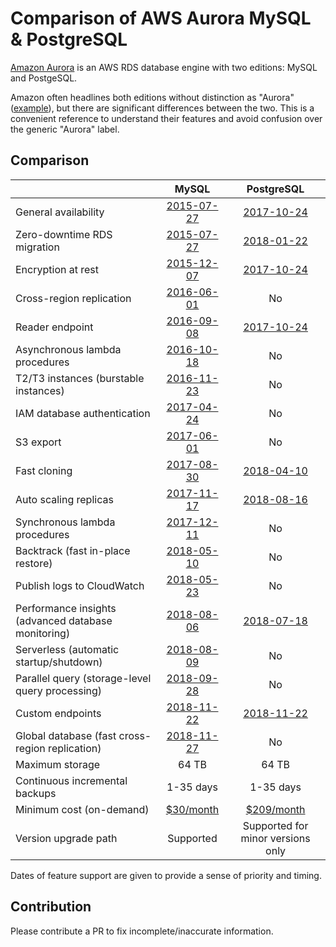 # Comparison of AWS Aurora MySQL & PostgreSQL

[Amazon Aurora](https://aws.amazon.com/rds/aurora/) is an AWS RDS database engine with two editions: MySQL and PostgeSQL.

Amazon often headlines both editions without distinction as "Aurora" ([example](https://aws.amazon.com/blogs/aws/amazon-aurora-backtrack-turn-back-time/)), but there are significant differences between the two. This is a convenient reference to understand their features and avoid confusion over the generic "Aurora" label.

## Comparison

| | MySQL | PostgreSQL |
|---|:-:|:-:|
| General availability | [2015-07-27](https://aws.amazon.com/blogs/aws/now-available-amazon-aurora/) | [2017-10-24](https://aws.amazon.com/blogs/aws/now-available-amazon-aurora-with-postgresql-compatibility/) |
| Zero-downtime RDS migration | [2015-07-27](https://aws.amazon.com/blogs/aws/now-available-amazon-aurora/) | [2018-01-22](https://aws.amazon.com/about-aws/whats-new/2018/01/announcing-amazon-aurora-postgresql-read-replica-for-amazon-rds-for-postgresql/) |
| Encryption at rest | [2015-12-07](https://aws.amazon.com/blogs/aws/new-encryption-at-rest-for-amazon-aurora/) | [2017-10-24](https://aws.amazon.com/blogs/aws/now-available-amazon-aurora-with-postgresql-compatibility/) |
| Cross-region replication | [2016-06-01](https://aws.amazon.com/blogs/aws/new-cross-region-read-replicas-for-amazon-aurora/) | No |
| Reader endpoint | [2016-09-08](https://aws.amazon.com/blogs/aws/new-reader-endpoint-for-amazon-aurora-load-balancing-higher-availability/) | [2017-10-24](https://aws.amazon.com/blogs/aws/now-available-amazon-aurora-with-postgresql-compatibility/) |
| Asynchronous lambda procedures | [2016-10-18](https://aws.amazon.com/blogs/aws/amazon-aurora-update-call-lambda-functions-from-stored-procedures-load-data-from-s3/) | No |
| T2/T3 instances (burstable instances) | [2016-11-23](https://aws.amazon.com/blogs/aws/use-amazon-aurora-for-dev-test-workloads-with-new-t2-medium-db-instance-class/) | No |
| IAM database authentication | [2017-04-24](https://aws.amazon.com/blogs/security/manage-access-to-your-rds-for-mysql-and-amazon-aurora-databases-using-aws-iam/) | No |
| S3 export | [2017-06-01](https://aws.amazon.com/about-aws/whats-new/2017/06/amazon-aurora-can-export-data-into-amazon-s3/) | No |
| Fast cloning | [2017-08-30](https://aws.amazon.com/blogs/aws/amazon-aurora-fast-database-cloning/) | [2018-04-10](https://aws.amazon.com/about-aws/whats-new/2018/04/amazon-aurora-with-postgresql-compatibility-supports-fast-database-cloning/) |
| Auto scaling replicas | [2017-11-17](https://aws.amazon.com/about-aws/whats-new/2017/11/amazon-aurora-now-supports-auto-scaling-for-aurora-replicas/) | [2018-08-16](https://aws.amazon.com/about-aws/whats-new/2018/08/amazon-aurora-with-postgresql-compatibility-supports-auto-scaling-replicas/)
| Synchronous lambda procedures | [2017-12-11](https://aws.amazon.com/about-aws/whats-new/2017/12/amazon-aurora-with-mysql-compatibility-natively-supports-synchronous-invocation-of-aws-lambda-functions/) | No |
| Backtrack (fast in-place restore) | [2018-05-10](https://aws.amazon.com/blogs/aws/amazon-aurora-backtrack-turn-back-time/) | No |
| Publish logs to CloudWatch | [2018-05-23](https://aws.amazon.com/about-aws/whats-new/2018/05/amazon-aurora-publishes-general-slow-query-and-error-logs-to-amazon-cloudwatch/) | No | 
| Performance insights (advanced database monitoring) | [2018-08-06](https://aws.amazon.com/about-aws/whats-new/2018/08/performance-insights-is-available-for-amazon-aurora-with-mysql-compatibility/) | [2018-07-18](https://aws.amazon.com/about-aws/whats-new/2018/04/rds-performance-insights-on-rds-for-postgresql/)
| Serverless (automatic startup/shutdown) | [2018-08-09](https://aws.amazon.com/blogs/aws/aurora-serverless-ga/) | No |
| Parallel query (storage-level query processing) | [2018-09-28](https://aws.amazon.com/blogs/aws/new-parallel-query-for-amazon-aurora/) | No |
| Custom endpoints | [2018-11-22](https://aws.amazon.com/about-aws/whats-new/2018/11/amazon-aurora-simplifies-workload-management-with-custom-endpoints/) | [2018-11-22](https://aws.amazon.com/about-aws/whats-new/2018/11/amazon-aurora-simplifies-workload-management-with-custom-endpoints/) |
| Global database (fast cross-region replication) | [2018-11-27](https://aws.amazon.com/about-aws/whats-new/2018/11/announcing-amazon-aurora-global-database/) | No |
| Maximum storage | 64 TB | 64 TB |
| Continuous incremental backups | 1-35 days | 1-35 days |
| Minimum cost (on-demand) | [$30/month](https://aws.amazon.com/rds/aurora/pricing/) | [$209/month](https://aws.amazon.com/rds/aurora/pricing/) |
| Version upgrade path | Supported | Supported for minor versions only |

Dates of feature support are given to provide a sense of priority and timing.

## Contribution

Please contribute a PR to fix incomplete/inaccurate information.
